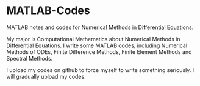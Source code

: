 # MATLAB-Codes
MATLAB notes and codes for Numerical Methods in Differential Equations.

My major is Computational Mathematics about Numerical Methods in Differential Equations. I write some MATLAB codes, including Numerical Methods of ODEs, Finite Difference Methods, Finite Element Methods and Spectral Methods.

I upload my codes on github to force myself to write something seriously. I will gradually upload my codes.
